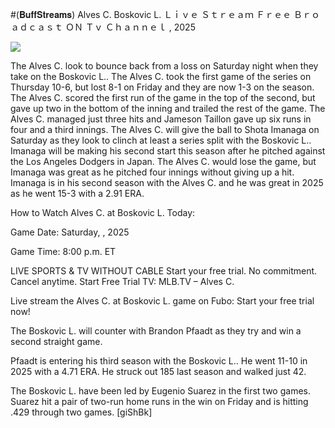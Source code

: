 #(𝐁𝐮𝐟𝐟𝐒𝐭𝐫𝐞𝐚𝐦𝐬) Alves C. Boskovic L. Ｌｉｖｅ Ｓｔｒｅａｍ Ｆｒｅｅ Ｂｒｏａｄｃａｓｔ ＯＮ Ｔｖ Ｃｈａｎｎｅｌ , 2025  
  
  
[![](https://i.imgur.com/qSNzIqt.png)](https://movie.rssnews.media/CzEgzlpxz.php)  
  
The Alves C. look to bounce back from a loss on Saturday night when they take on the Boskovic L.. The Alves C. took the first game of the series on Thursday 10-6, but lost 8-1 on Friday and they are now 1-3 on the season. The Alves C. scored the first run of the game in the top of the second, but gave up two in the bottom of the inning and trailed the rest of the game. The Alves C. managed just three hits and Jameson Taillon gave up six runs in four and a third innings. The Alves C. will give the ball to Shota Imanaga on Saturday as they look to clinch at least a series split with the Boskovic L.. Imanaga will be making his second start this season after he pitched against the Los Angeles Dodgers in Japan. The Alves C. would lose the game, but Imanaga was great as he pitched four innings without giving up a hit. Imanaga is in his second season with the Alves C. and he was great in 2025 as he went 15-3 with a 2.91 ERA.

How to Watch Alves C. at Boskovic L. Today:

Game Date: Saturday, , 2025

Game Time: 8:00 p.m. ET

LIVE SPORTS & TV WITHOUT CABLE
Start your free trial. No commitment. Cancel anytime.
Start Free Trial
TV: MLB.TV – Alves C.

Live stream the Alves C. at Boskovic L. game on Fubo: Start your free trial now!

The Boskovic L. will counter with Brandon Pfaadt as they try and win a second straight game.

Pfaadt is entering his third season with the Boskovic L.. He went 11-10 in 2025 with a 4.71 ERA. He struck out 185 last season and walked just 42.

The Boskovic L. have been led by Eugenio Suarez in the first two games. Suarez hit a pair of two-run home runs in the win on Friday and is hitting .429 through two games. [giShBk]
